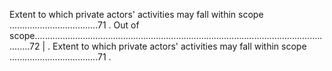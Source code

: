 Extent to which private actors' activities may fall within scope ...................................71 . Out of scope..........................................................................................................................72                                                                             | . Extent to which private actors' activities may fall within scope ...................................71 . 